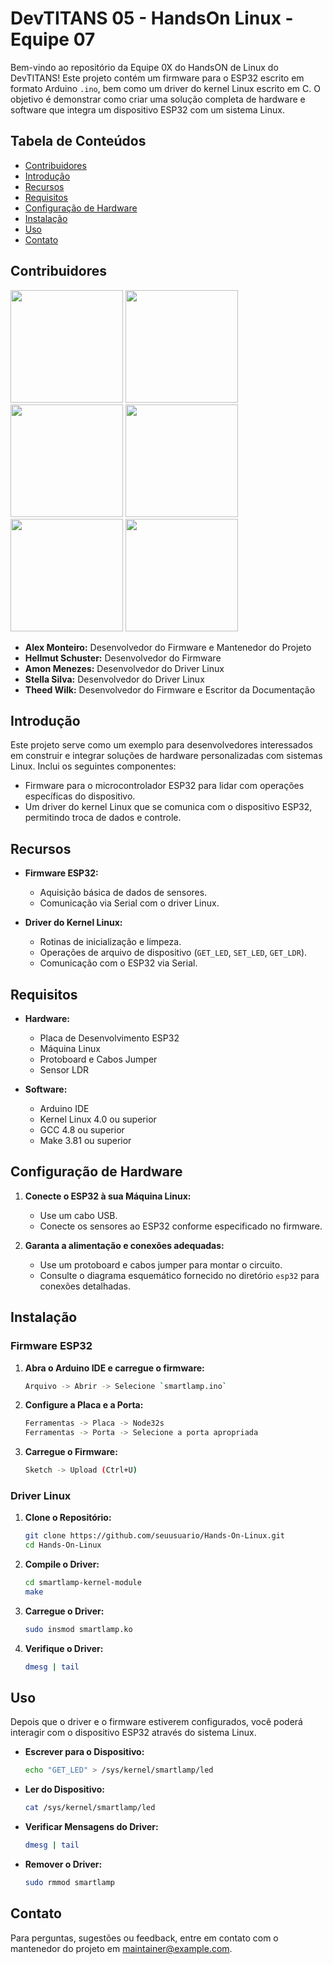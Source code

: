 

# DevTITANS 05 - HandsOn Linux - Equipe 07

Bem-vindo ao repositório da Equipe 0X do HandsON de Linux do DevTITANS! Este projeto contém um firmware para o ESP32 escrito em formato Arduino `.ino`, bem como um driver do kernel Linux escrito em C. O objetivo é demonstrar como criar uma solução completa de hardware e software que integra um dispositivo ESP32 com um sistema Linux.

## Tabela de Conteúdos

- [Contribuidores](#contribuidores)
- [Introdução](#introdução)
- [Recursos](#recursos)
- [Requisitos](#requisitos)
- [Configuração de Hardware](#configuração-de-hardware)
- [Instalação](#instalação)
- [Uso](#uso)
- [Contato](#contato)

## Contribuidores

<img src="https://github.com/DevTITANS05/Hands-On-Linux-fork-/assets/21023906/85e61f3e-476c-47a4-82d5-4054e856c67b" width="180" >
<img src="https://github.com/DevTITANS05/Hands-On-Linux-fork-/assets/21023906/85e61f3e-476c-47a4-82d5-4054e856c67b" width="180" >
<img src="https://github.com/DevTITANS05/Hands-On-Linux-fork-/assets/21023906/85e61f3e-476c-47a4-82d5-4054e856c67b" width="180" >
<img src="https://github.com/DevTITANS05/Hands-On-Linux-fork-/assets/21023906/85e61f3e-476c-47a4-82d5-4054e856c67b" width="180" >
<img src="https://github.com/DevTITANS05/Hands-On-Linux-fork-/assets/21023906/85e61f3e-476c-47a4-82d5-4054e856c67b" width="180" >
<img src="https://github.com/DevTITANS05/Hands-On-Linux-fork-/assets/21023906/85e61f3e-476c-47a4-82d5-4054e856c67b" width="180" >

- **Alex Monteiro:** Desenvolvedor do Firmware e Mantenedor do Projeto
- **Hellmut Schuster:** Desenvolvedor do Firmware
- **Amon Menezes:** Desenvolvedor do Driver Linux
- **Stella Silva:** Desenvolvedor do Driver Linux
- **Theed Wilk:** Desenvolvedor do Firmware e Escritor da Documentação

## Introdução

Este projeto serve como um exemplo para desenvolvedores interessados em construir e integrar soluções de hardware personalizadas com sistemas Linux. Inclui os seguintes componentes:
- Firmware para o microcontrolador ESP32 para lidar com operações específicas do dispositivo.
- Um driver do kernel Linux que se comunica com o dispositivo ESP32, permitindo troca de dados e controle.

## Recursos

- **Firmware ESP32:**
  - Aquisição básica de dados de sensores.
  - Comunicação via Serial com o driver Linux.
  
- **Driver do Kernel Linux:**
  - Rotinas de inicialização e limpeza.
  - Operações de arquivo de dispositivo (`GET_LED`, `SET_LED`, `GET_LDR`).
  - Comunicação com o ESP32 via Serial.

## Requisitos

- **Hardware:**
  - Placa de Desenvolvimento ESP32
  - Máquina Linux
  - Protoboard e Cabos Jumper
  - Sensor LDR
  
- **Software:**
  - Arduino IDE
  - Kernel Linux 4.0 ou superior
  - GCC 4.8 ou superior
  - Make 3.81 ou superior

## Configuração de Hardware

1. **Conecte o ESP32 à sua Máquina Linux:**
    - Use um cabo USB.
    - Conecte os sensores ao ESP32 conforme especificado no firmware.

2. **Garanta a alimentação e conexões adequadas:**
    - Use um protoboard e cabos jumper para montar o circuito.
    - Consulte o diagrama esquemático fornecido no diretório `esp32` para conexões detalhadas.

## Instalação

### Firmware ESP32

1. **Abra o Arduino IDE e carregue o firmware:**
    ```sh
    Arquivo -> Abrir -> Selecione `smartlamp.ino`
    ```

2. **Configure a Placa e a Porta:**
    ```sh
    Ferramentas -> Placa -> Node32s
    Ferramentas -> Porta -> Selecione a porta apropriada
    ```

3. **Carregue o Firmware:**
    ```sh
    Sketch -> Upload (Ctrl+U)
    ```

### Driver Linux

1. **Clone o Repositório:**
    ```sh
    git clone https://github.com/seuusuario/Hands-On-Linux.git
    cd Hands-On-Linux
    ```

2. **Compile o Driver:**
    ```sh
    cd smartlamp-kernel-module
    make
    ```

3. **Carregue o Driver:**
    ```sh
    sudo insmod smartlamp.ko
    ```

4. **Verifique o Driver:**
    ```sh
    dmesg | tail
    ```

## Uso

Depois que o driver e o firmware estiverem configurados, você poderá interagir com o dispositivo ESP32 através do sistema Linux.

- **Escrever para o Dispositivo:**
    ```sh
    echo "GET_LED" > /sys/kernel/smartlamp/led
    ```

- **Ler do Dispositivo:**
    ```sh
    cat /sys/kernel/smartlamp/led
    ```

- **Verificar Mensagens do Driver:**
    ```sh
    dmesg | tail
    ```

- **Remover o Driver:**
    ```sh
    sudo rmmod smartlamp
    ```
    
## Contato

Para perguntas, sugestões ou feedback, entre em contato com o mantenedor do projeto em [maintainer@example.com](mailto:maintainer@example.com).
